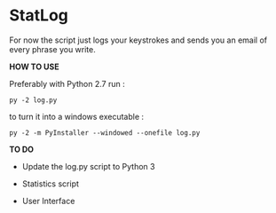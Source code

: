 # StatLog
For now the script just logs your keystrokes and sends you an email of every phrase you write.

**HOW TO USE** 

Preferably with Python 2.7
run :

    py -2 log.py
    
to turn it into a windows executable : 

    py -2 -m PyInstaller --windowed --onefile log.py
    
**TO DO**

- Update the log.py script to Python 3

- Statistics script

- User Interface



